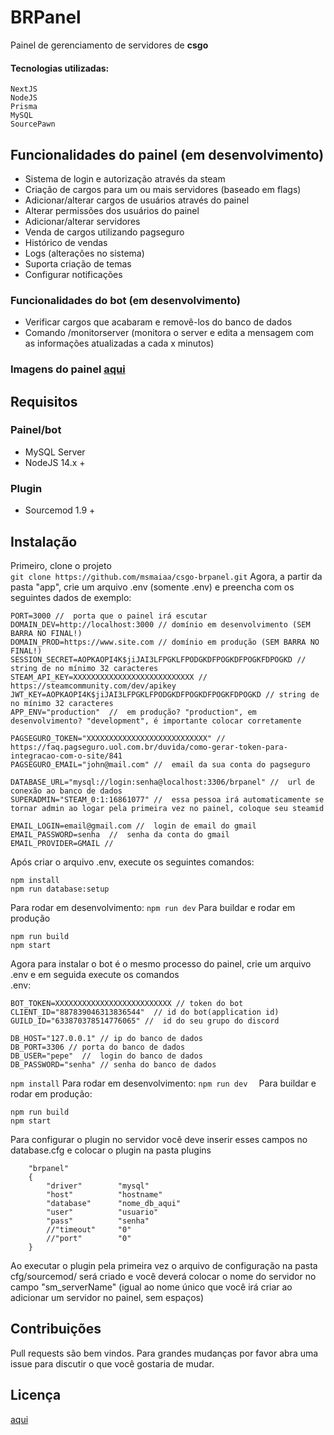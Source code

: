 # BRPanel  
Painel de gerenciamento de servidores de __csgo__
#### Tecnologias utilizadas:
```
NextJS
NodeJS
Prisma
MySQL
SourcePawn
```

## Funcionalidades do painel (em desenvolvimento)
- Sistema de login e autorização através da steam
- Criação de cargos para um ou mais servidores (baseado em flags)
- Adicionar/alterar cargos de usuários através do painel
- Alterar permissões dos usuários do painel 
- Adicionar/alterar servidores
- Venda de cargos utilizando pagseguro
- Histórico de vendas
- Logs (alterações no sistema)
- Suporta criação de temas
- Configurar notificações

### Funcionalidades do bot (em desenvolvimento)
- Verificar cargos que acabaram e removê-los do banco de dados
- Comando /monitorserver <ip> (monitora o server e edita a mensagem com as informações atualizadas a cada x minutos)

### Imagens do painel [aqui](https://github.com/msmaiaa/csgo-brpanel/tree/main/pics/README.md)

## Requisitos
### Painel/bot
- MySQL Server
- NodeJS 14.x +
### Plugin
- Sourcemod 1.9 +

## Instalação
Primeiro, clone o projeto  
`
git clone https://github.com/msmaiaa/csgo-brpanel.git
`
Agora, a partir da pasta "app", crie um arquivo .env (somente .env) e preencha com os seguintes dados de exemplo:
```
PORT=3000 //  porta que o painel irá escutar
DOMAIN_DEV=http://localhost:3000 // domínio em desenvolvimento (SEM BARRA NO FINAL!)
DOMAIN_PROD=https://www.site.com // domínio em produção (SEM BARRA NO FINAL!)
SESSION_SECRET=AOPKAOPI4K$jiJAI3LFPGKLFPODGKDFPOGKDFPOGKFDPOGKD //  string de no mínimo 32 caracteres
STEAM_API_KEY=XXXXXXXXXXXXXXXXXXXXXXXXXXX // https://steamcommunity.com/dev/apikey
JWT_KEY=AOPKAOPI4K$jiJAI3LFPGKLFPODGKDFPOGKDFPOGKFDPOGKD // string de no mínimo 32 caracteres
APP_ENV="production"  //  em produção? "production", em desenvolvimento? "development", é importante colocar corretamente

PAGSEGURO_TOKEN="XXXXXXXXXXXXXXXXXXXXXXXXXXX" //  https://faq.pagseguro.uol.com.br/duvida/como-gerar-token-para-integracao-com-o-site/841
PAGSEGURO_EMAIL="john@mail.com" //  email da sua conta do pagseguro

DATABASE_URL="mysql://login:senha@localhost:3306/brpanel" //  url de conexão ao banco de dados
SUPERADMIN="STEAM_0:1:16861077" //  essa pessoa irá automaticamente se tornar admin ao logar pela primeira vez no painel, coloque seu steamid

EMAIL_LOGIN=email@gmail.com //  login de email do gmail
EMAIL_PASSWORD=senha  //  senha da conta do gmail
EMAIL_PROVIDER=GMAIL //
```

Após criar o arquivo .env, execute os seguintes comandos:
```
npm install
npm run database:setup
```
Para rodar em desenvolvimento:
`
npm run dev
`
Para buildar e rodar em produção
```
npm run build
npm start
```
Agora para instalar o bot é o mesmo processo do painel, crie um arquivo .env e em seguida execute os comandos  
.env:
```
BOT_TOKEN=XXXXXXXXXXXXXXXXXXXXXXXXXX // token do bot
CLIENT_ID="887839046313836544"  // id do bot(application id)
GUILD_ID="633870378514776065" //  id do seu grupo do discord

DB_HOST="127.0.0.1" // ip do banco de dados
DB_PORT=3306 // porta do banco de dados
DB_USER="pepe"  //  login do banco de dados
DB_PASSWORD="senha" // senha do banco de dados
```
`
  npm install
`
Para rodar em desenvolvimento:
`
npm run dev  
`
Para buildar e rodar em produção:
```
npm run build
npm start
```
Para configurar o plugin no servidor você deve inserir esses campos no database.cfg e colocar o plugin na pasta plugins
```
	"brpanel"
	{
		"driver"        "mysql"
		"host"          "hostname"
		"database"      "nome_db_aqui"
		"user"          "usuario"
		"pass"          "senha"
		//"timeout"     "0"
		//"port"        "0" 
	}
```
Ao executar o plugin pela primeira vez o arquivo de configuração na pasta cfg/sourcemod/ será criado e você deverá colocar o nome do servidor no campo "sm_serverName" (igual ao nome único que você irá criar ao adicionar um servidor no painel, sem espaços)
	
## Contribuições
Pull requests são bem vindos. Para grandes mudanças por favor abra uma issue para discutir o que você gostaria de mudar.
	
## Licença
[aqui](https://github.com/msmaiaa/csgo-brpanel/blob/main/LICENSE)
